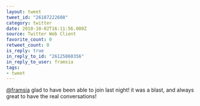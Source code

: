 ```yaml
---
layout: tweet
tweet_id: "26187222608"
category: twitter
date: 2010-10-02T16:11:56.000Z
source: Twitter Web Client
favorite_count: 0
retweet_count: 0
is_reply: true
in_reply_to_id: "26125860356"
in_reply_to_user: framsia
tags:
- tweet
---
```


[@framsia](https://twitter.com/@framsia) glad to have been able to join last night! it was a blast, and always great to have the real conversations!
